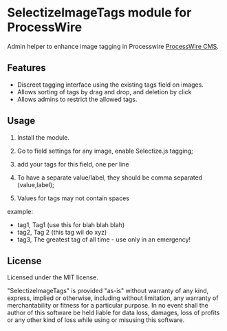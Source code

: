 SelectizeImageTags module for ProcessWire
================

Admin helper to enhance image tagging in Processwire [ProcessWire CMS](http://processwire.com/).

## Features

- Discreet tagging interface using the existing tags field on images.
- Allows sorting of tags by drag and drop, and deletion by click
- Allows admins to restrict the allowed tags.

## Usage

1. Install the module.

2. Go to field settings for any image, enable Selectize.js tagging;
3. add your tags for this field, one per line
4. To have a separate value/label, they should be comma separated (value,label);
5. Values for tags may not contain spaces

example:
- tag1, Tag1 (use this for blah blah blah)
- tag2, Tag 2 (this tag wil do xyz)
- tag3, The greatest tag of all time - use only in an emergency!


## License

Licensed under the MIT license.

"SelectizeImageTags" is provided "as-is" without warranty of any kind, express, implied or otherwise, including without limitation, any warranty of merchantability or fitness for a particular purpose. In no event shall the author of this software be held liable for data loss, damages, loss of profits or any other kind of loss while using or misusing this software.
